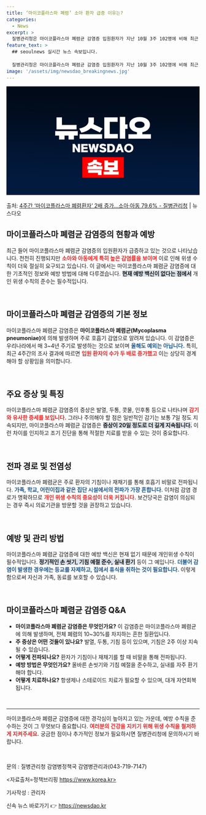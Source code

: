 ```yaml
---
title: ‘마이코플라스마 폐렴’ 소아 환자 급증 이유는?
categories:
  - News
excerpt: >
  질병관리청은 마이코플라스마 폐렴균 감염증 입원환자가 지난 10월 3주 102명에 비해 최근 4주간 226명으…
feature_text: >
  ## seoulnews 실시간 뉴스 속보입니다.

  질병관리청은 마이코플라스마 폐렴균 감염증 입원환자가 지난 10월 3주 102명에 비해 최근 4주간 226명으…
image: '/assets/img/newsdao_breakingnews.jpg'
---
```


![뉴스다오 속보](/assets/img/newsdao_breakingnews.jpg)

<p>출처: <a href="https://newsdao.kr/2562" rel="dofollow">4주간 ‘마이코플라스마 폐렴환자’ 2배 증가…소아·아동 79.6% - 질병관리청</a> | 뉴스다오</p>

<h2 data-ke-size="size26">마이코플라스마 폐렴균 감염증의 현황과 예방</h2>

<p data-ke-size="size16">최근 들어 마이코플라스마 폐렴균 감염증의 입원환자가 급증하고 있는 것으로 나타났습니다. 천천히 진행되지만 <b><span style="color: #ee2323;">소아와 아동에게 특히 높은 감염률을 보이며</span></b> 이로 인해 위생 수칙이 더욱 절실히 요구되고 있습니다. 이 글에서는 마이코플라스마 폐렴균 감염증에 대한 기초적인 정보와 예방 방법에 대해 다루겠습니다. <b><span style="background-color: #21538527;">현재 예방 백신이 없다는 점에서</span></b> 개인 위생 수칙의 준수는 필수적입니다. </p>

<p data-ke-size="size16">&nbsp;</p>

<h2 data-ke-size="size26">마이코플라스마 폐렴균 감염증의 기본 정보</h2>

<p data-ke-size="size16">마이코플라스마 폐렴균 감염증은 <b>마이코플라스마 폐렴균(Mycoplasma pneumoniae)</b>에 의해 발생하며 주로 호흡기 감염으로 알려져 있습니다. 이 감염증은 우리나라에서 매 3~4년 주기로 발생하는 것으로 보이며 <b><span style="color: #1a5490;">올해도 예외는 아닙니다.</span></b> 특히, 최근 4주간의 조사 결과에 따르면 <b><span style="color: #ee2323;">입원 환자의 수가 두 배로 증가했고</span></b> 이는 상당히 경계해야 할 상황임을 의미합니다.</p>

<p data-ke-size="size16">&nbsp;</p>

<h2 data-ke-size="size26">주요 증상 및 특징</h2>

<p data-ke-size="size16">마이코플라스마 폐렴균 감염증의 증상은 발열, 두통, 콧물, 인후통 등으로 나타나며 <b><span style="color: #ee2323;">감기와 유사한 증세를 보입니다.</span></b> 그러나 주의해야 할 점은 일반적인 감기는 보통 7일 정도 지속되지만, 마이코플라스마 폐렴균 감염증은 <b><span style="background-color: #21538527;">증상이 20일 정도로 더 길게 지속됩니다.</span></b> 이런 차이를 인지하고 조기 진단을 통해 적절한 치료를 받을 수 있는 것이 중요합니다.</p>

<p data-ke-size="size16">&nbsp;</p>

<h2 data-ke-size="size26">전파 경로 및 전염성</h2>

<p data-ke-size="size16">마이코플라스마 폐렴균은 주로 환자의 기침이나 재채기를 통해 호흡기 비말로 전파됩니다. <b><span style="color: #1a5490;">가족, 학교, 어린이집과 같은 집단 시설에서의 전파가 가장 흔합니다.</span></b> 이처럼 감염 경로가 명확하므로 <b><span style="color: #ee2323;">개인 위생 수칙의 중요성이 더욱 커집니다.</span></b> 보건당국은 감염이 의심되는 경우 즉시 의료기관을 방문할 것을 권장하고 있습니다.</p>

<p data-ke-size="size16">&nbsp;</p>

<h2 data-ke-size="size26">예방 및 관리 방법</h2>

<p data-ke-size="size16">마이코플라스마 폐렴균 감염증에 대한 예방 백신은 현재 없기 때문에 개인위생 수칙이 필수적입니다. <b><span style="background-color: #21538527;">정기적인 손 씻기, 기침 예절 준수, 실내 환기</span></b> 등이 그 예입니다. <b><span style="color: #1a5490;">더불어 감염이 발생한 경우에는 등교를 자제하고, 집에서 휴식을 취하는 것이 필요합니다.</span></b> 이렇게 함으로써 자신과 가족, 동료를 보호할 수 있습니다.</p>

<p data-ke-size="size16">&nbsp;</p>

<h2 data-ke-size="size26">마이코플라스마 폐렴균 감염증 Q&A</h2>

<ul>
<li><b>마이코플라스마 폐렴균 감염증은 무엇인가요?</b> 이 감염증은 마이코플라스마 폐렴균에 의해 발생하며, 전체 폐렴의 10~30%를 차지하는 흔한 질환입니다.</li>
<li><b>주 증상은 어떤 것들이 있나요?</b> 발열, 두통, 기침 등이 있으며, 기침은 2주 이상 지속될 수 있습니다.</li>
<li><b>어떻게 전파되나요?</b> 환자가 기침이나 재채기를 할 때 비말을 통해 전파됩니다.</li>
<li><b>예방 방법은 무엇인가요?</b> 올바른 손씻기와 기침 예절을 준수하고, 실내를 자주 환기해야 합니다.</li>
<li><b>어떻게 치료하나요?</b> 항생제나 스테로이드 치료가 필요할 수 있으며, 대개 자연회복됩니다.</li>
</ul>

<p data-ke-size="size16">&nbsp;</p>

<hr>

<p data-ke-size="size16">마이코플라스마 폐렴균 감염증에 대한 경각심이 높아지고 있는 가운데, 예방 수칙을 준수하는 것이 그 무엇보다 중요합니다. <b><span style="color: #ee2323;">여러분의 건강을 지키기 위해 위생 수칙을 철저하게 지켜주세요.</span></b> 궁금한 점이나 추가적인 정보가 필요하시면 질병관리청에 문의하시기 바랍니다.</p> 

<p data-ke-size="size16">&nbsp;</p>

문의 : 질병관리청 감염병정책국 감염병관리과(043-719-7147)

<자료출처=정책브리핑 https://www.korea.kr> 

기사작성 : 관리자 

신속 뉴스 바로가기 👉 <a href="https://newsdao.kr" rel="dofollow">https://newsdao.kr</a>


